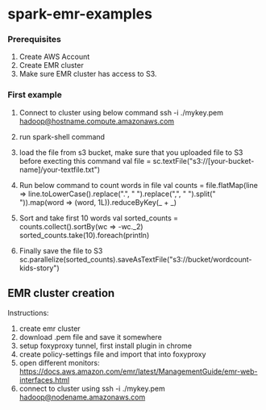 # spark-emr-examples

### Prerequisites
1. Create AWS Account
2. Create EMR cluster
3. Make sure EMR cluster has access to S3.

### First example
1. Connect to cluster using below command
   ssh -i ./mykey.pem hadoop@hostname.compute.amazonaws.com

2. run spark-shell command
3. load the file from s3 bucket, make sure that you uploaded file to S3 before execting this command
   val file = sc.textFile("s3://[your-bucket-name]/your-textfile.txt")
   
4. Run below command to count words in file
   val counts = file.flatMap(line => line.toLowerCase().replace(".", " ").replace(",", " ").split(" ")).map(word => (word, 1L)).reduceByKey(_ + _)
   
5. Sort and take first 10 words
   val sorted_counts = counts.collect().sortBy(wc => -wc._2)
   sorted_counts.take(10).foreach(println)
6. Finally save the file to S3
   sc.parallelize(sorted_counts).saveAsTextFile("s3://bucket/wordcount-kids-story")
   
   
## EMR cluster creation
Instructions:
1. create emr cluster
2. download .pem file and save it somewhere
3. setup foxyproxy tunnel, first install plugin in chrome
4. create policy-settings file and import that into foxyproxy
5. open different monitors: https://docs.aws.amazon.com/emr/latest/ManagementGuide/emr-web-interfaces.html
6. connect to cluster using
   ssh -i ./mykey.pem hadoop@nodename.amazonaws.com
